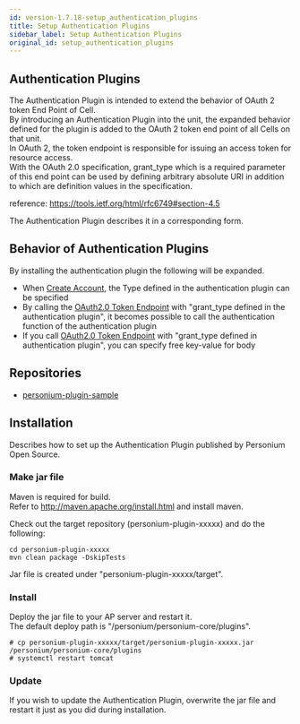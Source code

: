 ```yaml
---
id: version-1.7.18-setup_authentication_plugins
title: Setup Authentication Plugins
sidebar_label: Setup Authentication Plugins
original_id: setup_authentication_plugins
---
```

## Authentication Plugins
The Authentication Plugin is intended to extend the behavior of OAuth 2 token End Point of Cell.  
By introducing an Authentication Plugin into the unit, the expanded behavior defined for the plugin is added to the OAuth 2 token end point of all Cells on that unit.  
In OAuth 2, the token endpoint is responsible for issuing an access token for resource access.  
With the OAuth 2.0 specification, grant_type which is a required parameter of this end point can be used by defining arbitrary absolute URI in addition to which are definition values in the specification.  

reference: https://tools.ietf.org/html/rfc6749#section-4.5  

The Authentication Plugin describes it in a corresponding form.  

## Behavior of Authentication Plugins
By installing the authentication plugin the following will be expanded.  

- When [Create Account](../apiref/current/212_Create_Account.md), the Type defined in the authentication plugin can be specified
- By calling the [OAuth2.0 Token Endpoint](../apiref/current/293_OAuth2_Token_Endpoint.md) with "grant_type defined in the authentication plugin", it becomes possible to call the authentication function of the authentication plugin
- If you call [OAuth2.0 Token Endpoint](../apiref/current/293_OAuth2_Token_Endpoint.md) with "grant_type defined in authentication plugin", you can specify free key-value for body

## Repositories
* [personium-plugin-sample](https://github.com/personium/personium-plugin-sample)

## Installation
Describes how to set up the Authentication Plugin published by Personium Open Source.  
### Make jar file
Maven is required for build.  
Refer to http://maven.apache.org/install.html and install maven.  

Check out the target repository (personium-plugin-xxxxx) and do the following:  
```
cd personium-plugin-xxxxx
mvn clean package -DskipTests
```
Jar file is created under "personium-plugin-xxxxx/target".  

### Install
Deploy the jar file to your AP server and restart it.  
The default deploy path is "/personium/personium-core/plugins".  
```
# cp personium-plugin-xxxxx/target/personium-plugin-xxxxx.jar /personium/personium-core/plugins
# systemctl restart tomcat
```

### Update
If you wish to update the Authentication Plugin, overwrite the jar file and restart it just as you did during installation.  
